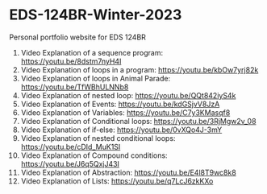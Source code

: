 # EDS-124BR-Winter-2023
Personal portfolio website for EDS 124BR

1. Video Explanation of a sequence program: https://youtu.be/8dstm7nyH4I
2. Video Explanation of loops in a program: https://youtu.be/kbOw7yrj82k
3. Video Explanation of loops in Animal Parade: https://youtu.be/TfWBhULNNb8
4. Video Explanation of nested loop: https://youtu.be/QQt842iyS4k
5. Video Explanation of Events: https://youtu.be/kdGSjvV8JzA
6. Video Explanation of Variables: https://youtu.be/C7y3KMasqf8
7. Video Explanation of Conditional loops: https://youtu.be/3RjMgw2v_08
8. Video Explanation of if-else: https://youtu.be/0vXQo4J-3mY
9. Video Explanation of nested conditional loops: https://youtu.be/cDId_MuK1SI
10. Video Explanation of Compound conditions: https://youtu.be/J6q5QxjJ43I
11. Video Explanation of Abstraction: https://youtu.be/E4l8T9wc8k8
12. Video Explanation of Lists: https://youtu.be/q7LcJ6zkKXo

